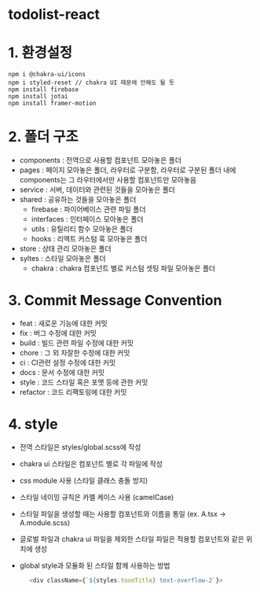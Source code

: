 # todolist-react

# 1. 환경설정

```
npm i @chakra-ui/icons
npm i styled-reset // chakra UI 때문에 안해도 될 듯
npm install firebase
npm install jotai
npm install framer-motion
```

# 2. 폴더 구조

- components : 전역으로 사용할 컴포넌트 모아놓은 폴더
- pages : 페이지 모아놓은 폴더, 라우터로 구분함,
  라우터로 구분된 폴더 내에 components는 그 라우터에서만 사용할 컴포넌트만 모아놓음
- service : 서버, 데이터와 관련된 것들을 모아놓은 폴더
- shared : 공유하는 것들을 모아놓은 폴더
  - firebase : 파이어베이스 관련 파일 폴더
  - interfaces : 인터페이스 모아놓은 폴더
  - utils : 유틸리티 함수 모아놓은 폴더
  - hooks : 리액트 커스텀 훅 모아놓은 폴더
- store : 상태 관리 모아놓은 폴더
- syltes : 스타일 모아놓은 폴더
  - chakra : chakra 컴포넌트 별로 커스텀 셋팅 파일 모아놓은 폴더

# 3. Commit Message Convention

- feat : 새로운 기능에 대한 커밋
- fix : 버그 수정에 대한 커밋
- build : 빌드 관련 파일 수정에 대한 커밋
- chore : 그 외 자잘한 수정에 대한 커밋
- ci : CI관련 설정 수정에 대한 커밋
- docs : 문서 수정에 대한 커밋
- style : 코드 스타일 혹은 포맷 등에 관한 커밋
- refactor : 코드 리팩토링에 대한 커밋

# 4. style

- 전역 스타일은 styles/global.scss에 작성
- chakra ui 스타일은 컴포넌트 별로 각 파일에 작성
- css module 사용 (스타일 클래스 충돌 방지)
- 스타일 네이밍 규칙은 카멜 케이스 사용 (camelCase)
- 스타일 파일을 생성할 때는 사용할 컴포넌트와 이름을 통일 (ex. A.tsx -> A.module.scss)
- 글로벌 파일과 chakra ui 파일을 제외한 스타일 파일은 적용할 컴포넌트와 같은 위치에 생성

- global style과 모듈화 된 스타일 함께 사용하는 방법

```javascript
      <div className={`${styles.toonTitle} text-overflow-2`}>
```
